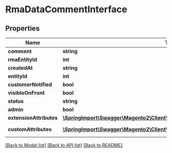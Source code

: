 # RmaDataCommentInterface

## Properties
Name | Type | Description | Notes
------------ | ------------- | ------------- | -------------
**comment** | **string** | Comment | 
**rmaEntityId** | **int** | Rma Id | 
**createdAt** | **string** | Created_at | 
**entityId** | **int** | Entity_id | 
**customerNotified** | **bool** | Is_customer_notified | 
**visibleOnFront** | **bool** | Is_visible_on_front | 
**status** | **string** | Status | 
**admin** | **bool** | Is_admin | 
**extensionAttributes** | [**\SpringImport\Swagger\Magento2\Client\Model\RmaDataCommentExtensionInterface**](RmaDataCommentExtensionInterface.md) |  | [optional] 
**customAttributes** | [**\SpringImport\Swagger\Magento2\Client\Model\FrameworkAttributeInterface[]**](FrameworkAttributeInterface.md) | Custom attributes values. | [optional] 

[[Back to Model list]](../README.md#documentation-for-models) [[Back to API list]](../README.md#documentation-for-api-endpoints) [[Back to README]](../README.md)


